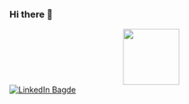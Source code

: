 ### Hi there 👋

<!--
**AlekseiZhynguel/AlekseiZhynguel** is a ✨ _special_ ✨ repository because its `README.md` (this file) appears on your GitHub profile.

Here are some ideas to get you started:

- 🔭 I’m currently working on ...
- 🌱 I’m currently learning ...
- 👯 I’m looking to collaborate on ...
- 🤔 I’m looking for help with ...
- 💬 Ask me about ...
- 📫 How to reach me: ...
- 😄 Pronouns: ...
- ⚡ Fun fact: ...
-->

<div id="header" align="center">
  <img src="https://media.giphy.com/media/v1.Y2lkPTc5MGI3NjExeXZveDlpMjY4cXRyd213bHU1ZTcwbjdmOHdlbmNtY3BtMmdiMnlsNyZlcD12MV9pbnRlcm5hbF9naWZfYnlfaWQmY3Q9Zw/Rpl1sod1vCXK0L2SUN/giphy.gif" width="100"/>
</div>

<div id="badges">
  <a href="https://www.linkedin.com/in/aleksei-zhynguel/">
    <img src="https://img.shields.io/badge/LinkedIn-blue?logo=linkedin&logoColor=white&style=for-the-badge" alt="LinkedIn Bagde"/>
  </a>
</div>

